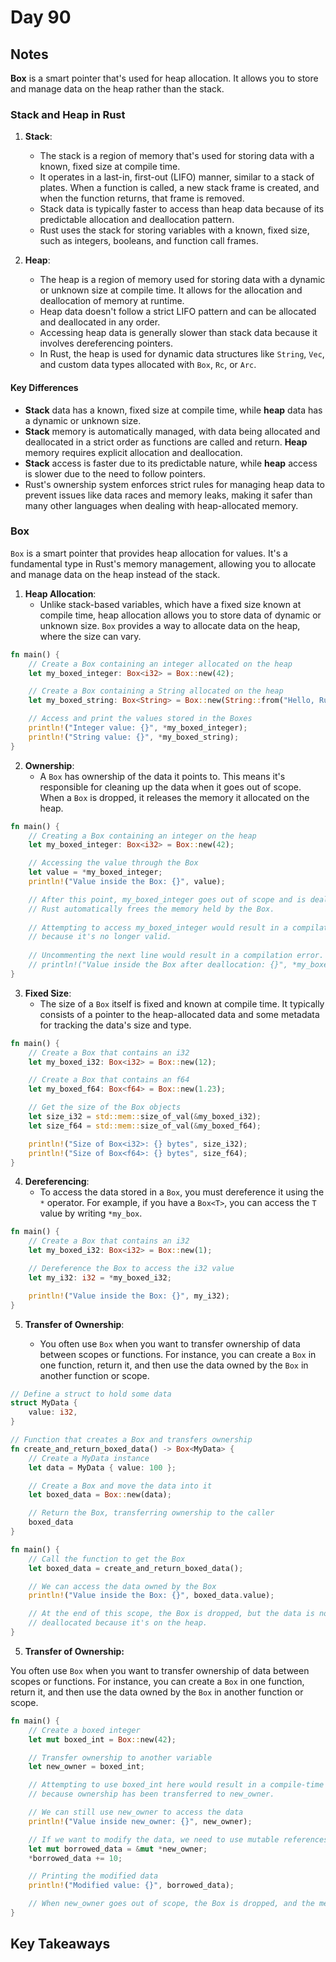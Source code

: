 # Day 90

## Notes

**Box** is a smart pointer that's used for heap allocation. It allows you to store and manage data on the heap rather than the stack.

### Stack and Heap in Rust

1. **Stack**:
   - The stack is a region of memory that's used for storing data with a known, fixed size at compile time.
   - It operates in a last-in, first-out (LIFO) manner, similar to a stack of plates. When a function is called, a new stack frame is created, and when the function returns, that frame is removed.
   - Stack data is typically faster to access than heap data because of its predictable allocation and deallocation pattern.
   - Rust uses the stack for storing variables with a known, fixed size, such as integers, booleans, and function call frames.

2. **Heap**:
   - The heap is a region of memory used for storing data with a dynamic or unknown size at compile time. It allows for the allocation and deallocation of memory at runtime.
   - Heap data doesn't follow a strict LIFO pattern and can be allocated and deallocated in any order.
   - Accessing heap data is generally slower than stack data because it involves dereferencing pointers.
   - In Rust, the heap is used for dynamic data structures like `String`, `Vec`, and custom data types allocated with `Box`, `Rc`, or `Arc`.

#### Key Differences

- **Stack** data has a known, fixed size at compile time, while **heap** data has a dynamic or unknown size.
- **Stack** memory is automatically managed, with data being allocated and deallocated in a strict order as functions are called and return. **Heap** memory requires explicit allocation and deallocation.
- **Stack** access is faster due to its predictable nature, while **heap** access is slower due to the need to follow pointers.
- Rust's ownership system enforces strict rules for managing heap data to prevent issues like data races and memory leaks, making it safer than many other languages when dealing with heap-allocated memory.

### Box

`Box` is a smart pointer that provides heap allocation for values. It's a fundamental type in Rust's memory management, allowing you to allocate and manage data on the heap instead of the stack.

1. **Heap Allocation**:
   - Unlike stack-based variables, which have a fixed size known at compile time, heap allocation allows you to store data of dynamic or unknown size. `Box` provides a way to allocate data on the heap, where the size can vary.

```rust
fn main() {
    // Create a Box containing an integer allocated on the heap
    let my_boxed_integer: Box<i32> = Box::new(42);

    // Create a Box containing a String allocated on the heap
    let my_boxed_string: Box<String> = Box::new(String::from("Hello, Rust!"));

    // Access and print the values stored in the Boxes
    println!("Integer value: {}", *my_boxed_integer);
    println!("String value: {}", *my_boxed_string);
}
```

2. **Ownership**:
   - A `Box` has ownership of the data it points to. This means it's responsible for cleaning up the data when it goes out of scope. When a `Box` is dropped, it releases the memory it allocated on the heap.

```rust
fn main() {
    // Creating a Box containing an integer on the heap
    let my_boxed_integer: Box<i32> = Box::new(42);

    // Accessing the value through the Box
    let value = *my_boxed_integer;
    println!("Value inside the Box: {}", value);

    // After this point, my_boxed_integer goes out of scope and is deallocated.
    // Rust automatically frees the memory held by the Box.
    
    // Attempting to access my_boxed_integer would result in a compilation error,
    // because it's no longer valid.
    
    // Uncommenting the next line would result in a compilation error.
    // println!("Value inside the Box after deallocation: {}", *my_boxed_integer);
}
```

3. **Fixed Size**:
   - The size of a `Box` itself is fixed and known at compile time. It typically consists of a pointer to the heap-allocated data and some metadata for tracking the data's size and type.

```rust
fn main() {
    // Create a Box that contains an i32
    let my_boxed_i32: Box<i32> = Box::new(12);

    // Create a Box that contains an f64
    let my_boxed_f64: Box<f64> = Box::new(1.23);

    // Get the size of the Box objects
    let size_i32 = std::mem::size_of_val(&my_boxed_i32);
    let size_f64 = std::mem::size_of_val(&my_boxed_f64);

    println!("Size of Box<i32>: {} bytes", size_i32);
    println!("Size of Box<f64>: {} bytes", size_f64);
}
```

4. **Dereferencing**:
   - To access the data stored in a `Box`, you must dereference it using the `*` operator. For example, if you have a `Box<T>`, you can access the `T` value by writing `*my_box`.

```rust
fn main() {
    // Create a Box that contains an i32
    let my_boxed_i32: Box<i32> = Box::new(1);

    // Dereference the Box to access the i32 value
    let my_i32: i32 = *my_boxed_i32;

    println!("Value inside the Box: {}", my_i32);
}
```

5. **Transfer of Ownership**:

   - You often use `Box` when you want to transfer ownership of data between scopes or functions. For instance, you can create a `Box` in one function, return it, and then use the data owned by the `Box` in another function or scope.

```rust
// Define a struct to hold some data
struct MyData {
    value: i32,
}

// Function that creates a Box and transfers ownership
fn create_and_return_boxed_data() -> Box<MyData> {
    // Create a MyData instance
    let data = MyData { value: 100 };

    // Create a Box and move the data into it
    let boxed_data = Box::new(data);

    // Return the Box, transferring ownership to the caller
    boxed_data
}

fn main() {
    // Call the function to get the Box
    let boxed_data = create_and_return_boxed_data();

    // We can access the data owned by the Box
    println!("Value inside the Box: {}", boxed_data.value);

    // At the end of this scope, the Box is dropped, but the data is not
    // deallocated because it's on the heap.
}
```

5. **Transfer of Ownership:**

You often use `Box` when you want to transfer ownership of data between scopes or functions. For instance, you can create a `Box` in one function, return it, and then use the data owned by the `Box` in another function or scope.



```rust
fn main() {
    // Create a boxed integer
    let mut boxed_int = Box::new(42);

    // Transfer ownership to another variable
    let new_owner = boxed_int;

    // Attempting to use boxed_int here would result in a compile-time error
    // because ownership has been transferred to new_owner.

    // We can still use new_owner to access the data
    println!("Value inside new_owner: {}", new_owner);

    // If we want to modify the data, we need to use mutable references
    let mut borrowed_data = &mut *new_owner;
    *borrowed_data += 10;

    // Printing the modified data
    println!("Modified value: {}", borrowed_data);

    // When new_owner goes out of scope, the Box is dropped, and the memory is freed.
}
```

## Key Takeaways
